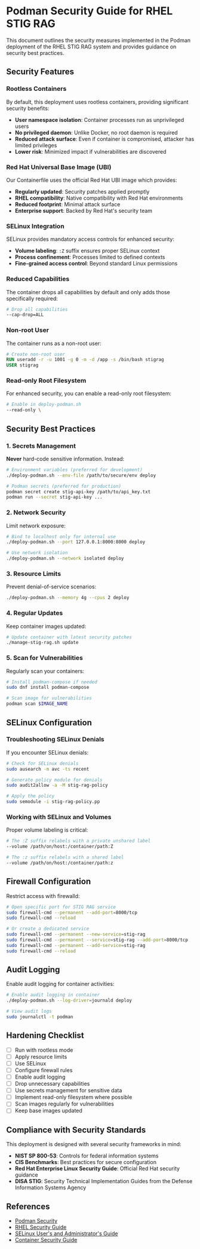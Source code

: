 # Podman Security Guide for RHEL STIG RAG

This document outlines the security measures implemented in the Podman deployment of the RHEL STIG RAG system and provides guidance on security best practices.

## Security Features

### Rootless Containers

By default, this deployment uses rootless containers, providing significant security benefits:

- **User namespace isolation**: Container processes run as unprivileged users
- **No privileged daemon**: Unlike Docker, no root daemon is required
- **Reduced attack surface**: Even if container is compromised, attacker has limited privileges
- **Lower risk**: Minimized impact if vulnerabilities are discovered

### Red Hat Universal Base Image (UBI)

Our Containerfile uses the official Red Hat UBI image which provides:

- **Regularly updated**: Security patches applied promptly
- **RHEL compatibility**: Native compatibility with Red Hat environments
- **Reduced footprint**: Minimal attack surface
- **Enterprise support**: Backed by Red Hat's security team

### SELinux Integration

SELinux provides mandatory access controls for enhanced security:

- **Volume labeling**: `:Z` suffix ensures proper SELinux context
- **Process confinement**: Processes limited to defined contexts
- **Fine-grained access control**: Beyond standard Linux permissions

### Reduced Capabilities

The container drops all capabilities by default and only adds those specifically required:

```dockerfile
# Drop all capabilities
--cap-drop=ALL
```

### Non-root User

The container runs as a non-root user:

```dockerfile
# Create non-root user
RUN useradd -r -u 1001 -g 0 -m -d /app -s /bin/bash stigrag
USER stigrag
```

### Read-only Root Filesystem

For enhanced security, you can enable a read-only root filesystem:

```bash
# Enable in deploy-podman.sh
--read-only \
```

## Security Best Practices

### 1. Secrets Management

**Never** hard-code sensitive information. Instead:

```bash
# Environment variables (preferred for development)
./deploy-podman.sh --env-file /path/to/secure/env deploy

# Podman secrets (preferred for production)
podman secret create stig-api-key /path/to/api_key.txt
podman run --secret stig-api-key ...
```

### 2. Network Security

Limit network exposure:

```bash
# Bind to localhost only for internal use
./deploy-podman.sh --port 127.0.0.1:8000:8000 deploy

# Use network isolation
./deploy-podman.sh --network isolated deploy
```

### 3. Resource Limits

Prevent denial-of-service scenarios:

```bash
./deploy-podman.sh --memory 4g --cpus 2 deploy
```

### 4. Regular Updates

Keep container images updated:

```bash
# Update container with latest security patches
./manage-stig-rag.sh update
```

### 5. Scan for Vulnerabilities

Regularly scan your containers:

```bash
# Install podman-compose if needed
sudo dnf install podman-compose

# Scan image for vulnerabilities
podman scan $IMAGE_NAME
```

## SELinux Configuration

### Troubleshooting SELinux Denials

If you encounter SELinux denials:

```bash
# Check for SELinux denials
sudo ausearch -m avc -ts recent

# Generate policy module for denials
sudo audit2allow -a -M stig-rag-policy

# Apply the policy
sudo semodule -i stig-rag-policy.pp
```

### Working with SELinux and Volumes

Proper volume labeling is critical:

```bash
# The :Z suffix relabels with a private unshared label
--volume /path/on/host:/container/path:Z

# The :z suffix relabels with a shared label
--volume /path/on/host:/container/path:z
```

## Firewall Configuration

Restrict access with firewalld:

```bash
# Open specific port for STIG RAG service
sudo firewall-cmd --permanent --add-port=8000/tcp
sudo firewall-cmd --reload

# Or create a dedicated service
sudo firewall-cmd --permanent --new-service=stig-rag
sudo firewall-cmd --permanent --service=stig-rag --add-port=8000/tcp
sudo firewall-cmd --permanent --add-service=stig-rag
sudo firewall-cmd --reload
```

## Audit Logging

Enable audit logging for container activities:

```bash
# Enable audit logging in container
./deploy-podman.sh --log-driver=journald deploy

# View audit logs
sudo journalctl -t podman
```

## Hardening Checklist

- [ ] Run with rootless mode
- [ ] Apply resource limits
- [ ] Use SELinux
- [ ] Configure firewall rules
- [ ] Enable audit logging
- [ ] Drop unnecessary capabilities
- [ ] Use secrets management for sensitive data
- [ ] Implement read-only filesystem where possible
- [ ] Scan images regularly for vulnerabilities
- [ ] Keep base images updated

## Compliance with Security Standards

This deployment is designed with several security frameworks in mind:

- **NIST SP 800-53**: Controls for federal information systems
- **CIS Benchmarks**: Best practices for secure configuration
- **Red Hat Enterprise Linux Security Guide**: Official Red Hat security guidance
- **DISA STIG**: Security Technical Implementation Guides from the Defense Information Systems Agency

## References

- [Podman Security](https://docs.podman.io/en/latest/markdown/podman.1.html#security)
- [RHEL Security Guide](https://access.redhat.com/documentation/en-us/red_hat_enterprise_linux/9/html/security_hardening/index)
- [SELinux User's and Administrator's Guide](https://access.redhat.com/documentation/en-us/red_hat_enterprise_linux/9/html/using_selinux/index)
- [Container Security Guide](https://access.redhat.com/documentation/en-us/red_hat_enterprise_linux/9/html/building_running_and_managing_containers/assembly_container-security_building-running-and-managing-containers)
